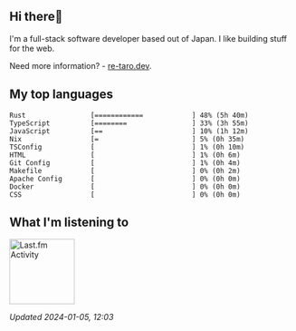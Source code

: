 <!-- deno-fmt-ignore-file -->
## Hi there👋

I'm a full-stack software developer based out of Japan. I like building stuff for the web.

Need more information? - [re-taro.dev](https://re-taro.dev).



## My top languages

```
Rust                [============            ] 48% (5h 40m)
TypeScript          [========                ] 33% (3h 55m)
JavaScript          [==                      ] 10% (1h 12m)
Nix                 [=                       ] 5% (0h 35m)
TSConfig            [                        ] 1% (0h 10m)
HTML                [                        ] 1% (0h 6m)
Git Config          [                        ] 1% (0h 4m)
Makefile            [                        ] 0% (0h 2m)
Apache Config       [                        ] 0% (0h 0m)
Docker              [                        ] 0% (0h 0m)
CSS                 [                        ] 0% (0h 0m)
```


## What I'm listening to


<a href="https://github.com/kiosion/toru">
  <picture>
    <source media="(prefers-color-scheme: dark)" srcset="https://toru.kio.dev/api/v1/re-taro?blur&border_width=0&border_radius=26&theme=nord">
    <source media="(prefers-color-scheme: light)" srcset="https://toru.kio.dev/api/v1/re-taro?blur&border_width=0&border_radius=26&theme=light">
    <img alt="Last.fm Activity" src="https://toru.kio.dev/api/v1/re-taro?blur&border_width=0&border_radius=26" height="115" />
  </picture>
</a>

<br />

_Updated 2024-01-05, 12:03_
